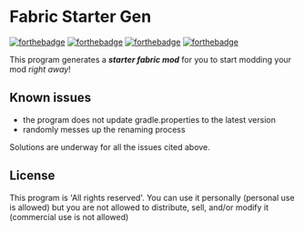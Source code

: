 # Fabric Starter Gen

[![forthebadge](https://forthebadge.com/images/badges/made-with-python.svg)](https://forthebadge.com)
[![forthebadge](https://forthebadge.com/images/badges/0-percent-optimized.svg)](https://forthebadge.com)
[![forthebadge](https://forthebadge.com/images/badges/built-with-love.svg)](https://forthebadge.com)
[![forthebadge](https://forthebadge.com/images/badges/it-works-why.svg)](https://forthebadge.com)


This program generates a ***starter fabric mod*** for you to start modding your mod *right away*!

## Known issues
- the program does not update gradle.properties to the latest version
- randomly messes up the renaming process

 Solutions are underway for all the issues cited above.
 
## License
This program is 'All rights reserved'. You can use it personally (personal use is allowed) but you are not allowed to distribute, sell, and/or modify it (commercial use is not allowed)
